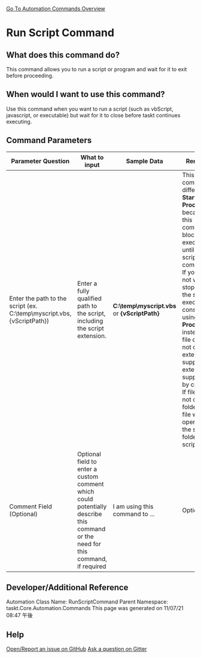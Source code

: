 <!--TITLE: Run Script Command -->
<!-- SUBTITLE: a command in the Programs/Process Commands group. -->
[Go To Automation Commands Overview](/automation-commands.md)


# Run Script Command


## What does this command do?
This command allows you to run a script or program and wait for it to exit before proceeding.


## When would I want to use this command?
Use this command when you want to run a script (such as vbScript, javascript, or executable) but wait for it to close before taskt continues executing.


## Command Parameters
| Parameter Question   	| What to input  	|  Sample Data 	| Remarks  	|
| ---                    | ---               | ---           | ---       |
|Enter the path to the script (ex. C:\temp\myscript.vbs, {vScriptPath})|Enter a fully qualified path to the script, including the script extension.|**C:\temp\myscript.vbs** or **{vScriptPath}**|This command differs from **Start Process** because this command blocks execution until the script has completed.  If you do not want to stop while the script executes, consider using **Start Process** instead.If file does not contain extensin, supplement extensions supported by cmd.<br>If file does not contain folder path, file will be opened in the same folder as script file.|
|Comment Field (Optional)|Optional field to enter a custom comment which could potentially describe this command or the need for this command, if required|I am using this command to ...|Optional|






## Developer/Additional Reference
Automation Class Name: RunScriptCommand
Parent Namespace: taskt.Core.Automation.Commands
This page was generated on 11/07/21 08:47 午後


## Help
[Open/Report an issue on GitHub](https://github.com/saucepleez/taskt/issues/new)
[Ask a question on Gitter](https://gitter.im/taskt-rpa/Lobby)
